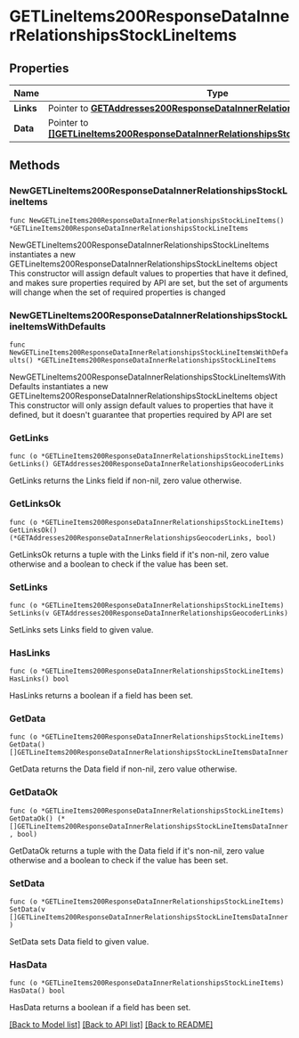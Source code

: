 # GETLineItems200ResponseDataInnerRelationshipsStockLineItems

## Properties

Name | Type | Description | Notes
------------ | ------------- | ------------- | -------------
**Links** | Pointer to [**GETAddresses200ResponseDataInnerRelationshipsGeocoderLinks**](GETAddresses200ResponseDataInnerRelationshipsGeocoderLinks.md) |  | [optional] 
**Data** | Pointer to [**[]GETLineItems200ResponseDataInnerRelationshipsStockLineItemsDataInner**](GETLineItems200ResponseDataInnerRelationshipsStockLineItemsDataInner.md) |  | [optional] 

## Methods

### NewGETLineItems200ResponseDataInnerRelationshipsStockLineItems

`func NewGETLineItems200ResponseDataInnerRelationshipsStockLineItems() *GETLineItems200ResponseDataInnerRelationshipsStockLineItems`

NewGETLineItems200ResponseDataInnerRelationshipsStockLineItems instantiates a new GETLineItems200ResponseDataInnerRelationshipsStockLineItems object
This constructor will assign default values to properties that have it defined,
and makes sure properties required by API are set, but the set of arguments
will change when the set of required properties is changed

### NewGETLineItems200ResponseDataInnerRelationshipsStockLineItemsWithDefaults

`func NewGETLineItems200ResponseDataInnerRelationshipsStockLineItemsWithDefaults() *GETLineItems200ResponseDataInnerRelationshipsStockLineItems`

NewGETLineItems200ResponseDataInnerRelationshipsStockLineItemsWithDefaults instantiates a new GETLineItems200ResponseDataInnerRelationshipsStockLineItems object
This constructor will only assign default values to properties that have it defined,
but it doesn't guarantee that properties required by API are set

### GetLinks

`func (o *GETLineItems200ResponseDataInnerRelationshipsStockLineItems) GetLinks() GETAddresses200ResponseDataInnerRelationshipsGeocoderLinks`

GetLinks returns the Links field if non-nil, zero value otherwise.

### GetLinksOk

`func (o *GETLineItems200ResponseDataInnerRelationshipsStockLineItems) GetLinksOk() (*GETAddresses200ResponseDataInnerRelationshipsGeocoderLinks, bool)`

GetLinksOk returns a tuple with the Links field if it's non-nil, zero value otherwise
and a boolean to check if the value has been set.

### SetLinks

`func (o *GETLineItems200ResponseDataInnerRelationshipsStockLineItems) SetLinks(v GETAddresses200ResponseDataInnerRelationshipsGeocoderLinks)`

SetLinks sets Links field to given value.

### HasLinks

`func (o *GETLineItems200ResponseDataInnerRelationshipsStockLineItems) HasLinks() bool`

HasLinks returns a boolean if a field has been set.

### GetData

`func (o *GETLineItems200ResponseDataInnerRelationshipsStockLineItems) GetData() []GETLineItems200ResponseDataInnerRelationshipsStockLineItemsDataInner`

GetData returns the Data field if non-nil, zero value otherwise.

### GetDataOk

`func (o *GETLineItems200ResponseDataInnerRelationshipsStockLineItems) GetDataOk() (*[]GETLineItems200ResponseDataInnerRelationshipsStockLineItemsDataInner, bool)`

GetDataOk returns a tuple with the Data field if it's non-nil, zero value otherwise
and a boolean to check if the value has been set.

### SetData

`func (o *GETLineItems200ResponseDataInnerRelationshipsStockLineItems) SetData(v []GETLineItems200ResponseDataInnerRelationshipsStockLineItemsDataInner)`

SetData sets Data field to given value.

### HasData

`func (o *GETLineItems200ResponseDataInnerRelationshipsStockLineItems) HasData() bool`

HasData returns a boolean if a field has been set.


[[Back to Model list]](../README.md#documentation-for-models) [[Back to API list]](../README.md#documentation-for-api-endpoints) [[Back to README]](../README.md)


